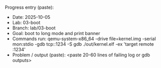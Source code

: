 Progress entry (paste):
- Date: 2025-10-05
- Lab: 03-boot
- Branch: lab/03-boot
- Goal: boot to long mode and print banner
- Commands run:
  qemu-system-x86_64 -drive file=kernel.img -serial mon:stdio -gdb tcp::1234 -S
  gdb ./out/kernel.elf -ex 'target remote :1234'
- Problem / output (paste): <paste 20-60 lines of failing log or gdb outputs>

